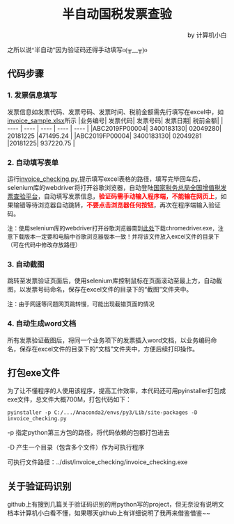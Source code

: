 # <center>半自动国税发票查验</center>
<p align="right">by 计算机小白</p>

<font face="仿宋" >之所以说“半自动”因为验证码还得手动填写o(╥﹏╥)o</font>
## 代码步骤
### 1. 发票信息填写
发票信息如发票代码、发票号码、发票时间、税前金额需先行填写在excel中，如[invoice_sample.xlsx](https://github.com/Snowing-ST/invoice_checking/blob/master/invoice_sample.xlsx)所示
|业务编号|	发票代码|	发票号码|	发票日期|	税前金额|
|  ----  | ----  | ----  | ----  | ----  |
|ABC2019FP00004|	3400183130|	02049280|	20181225	|471495.24 |
|ABC2019FP00004|	3400183130|	02049281	|20181225|	937220.75 |

### 2. 自动填写表单
运行[invoice_checking.py](https://github.com/Snowing-ST/invoice_checking/blob/master/invoice_checking.py),提示填写excel表格的路径，填写完毕回车后，selenium库的webdriver将打开谷歌浏览器，自动登陆[国家税务总局全国增值税发票查验平台](https://inv-veri.chinatax.gov.cn/index.html)，自动填写发票信息，**<font color=#FF0000 >验证码需手动输入程序端，不能输在网页上</font>**，如果输错等待浏览器自动跳转，**<font color=#FF0000 >不要点击浏览器任何按钮</font>**，再次在程序端输入验证码。

<font size=2 >注：使用selenium库的webdriver打开谷歌浏览器需到[此处](http://chromedriver.storage.googleapis.com/index.html)下载chromedriver.exe，注意下载版本一定要和电脑中谷歌浏览器版本一致！并将该文件放入excel文件的目录下（可在代码中修改存放路径）</font>

### 3. 自动截图
跳转至发票验证页面后，使用selenium库控制鼠标在页面滚动至最上方，自动截图，以发票号码命名，保存在excel文件的目录下的“截图”文件夹中。

<font size=2 >注：由于网速等问题网页跳转慢，可能出现截错页面的情况</font>

### 4. 自动生成word文档
所有发票验证截图后，将同一个业务项下的发票插入word文档，以业务编码命名，保存在excel文件的目录下的“文档”文件夹中，方便后续打印操作。

## 打包exe文件
为了让不懂程序的人使用该程序，提高工作效率，本代码还可用pyinstaller打包成exe文件，总文件大概700M，打包代码如下：

    pyinstaller -p C:/.../Anaconda2/envs/py3/Lib/site-packages -D invoice_checking.py

-p 指定python第三方包的路径，将代码依赖的包都打包进去

-D 产生一个目录（包含多个文件）作为可执行程序

可执行文件路径：../dist/invoice_checking/invoice_checking.exe


## 关于验证码识别
github上有搜到几篇关于验证码识别的用python写的project，但无奈没有说明文档本计算机小白看不懂，如果哪天github上有详细说明了我再来借鉴借鉴~~



